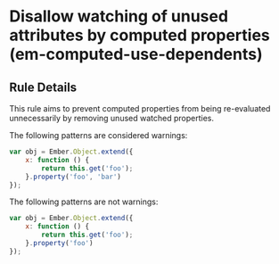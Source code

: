 # Disallow watching of unused attributes by computed properties (em-computed-use-dependents)

## Rule Details

This rule aims to prevent computed properties from being re-evaluated unnecessarily by removing unused watched properties.

The following patterns are considered warnings:

```js
var obj = Ember.Object.extend({
    x: function () {
        return this.get('foo');
    }.property('foo', 'bar')
});
```

The following patterns are not warnings:

```js
var obj = Ember.Object.extend({
    x: function () {
        return this.get('foo');
    }.property('foo')
});
```
